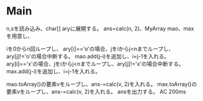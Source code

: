 # Main
n,sを読み込み、char[] aryに展開する。
ans=calc(n, 2)、MyArray mao、maxを用意し、

iを0からn回ループし、
ary[i]=='o'の場合、jをiからj<nまでループし、ary[j]!='o'の場合中断する。
mao.add(j-i)を追加し、i=j-1を入れる。
ary[i]=='x'の場合、jをiからj<nまでループし、ary[j]!='x'の場合中断する。
max.add(j-i)を追加し、i=j-1を入れる。

mao.toArray()の要素vをループし、ans-=calc(v, 2)を入れる。
max.toArray()の要素vをループし、ans-=calc(v, 2)を入れる。
ansを出力する。
AC 200ms
